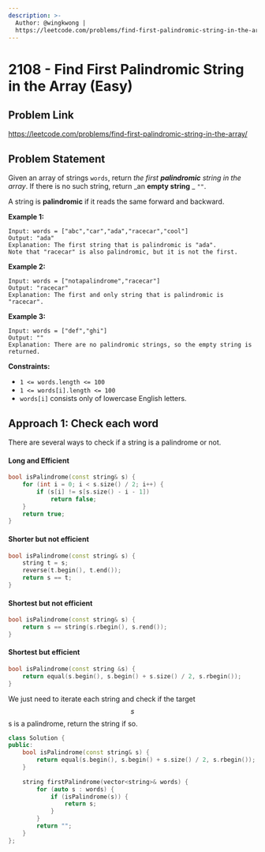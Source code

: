 ```yaml
---
description: >-
  Author: @wingkwong |
  https://leetcode.com/problems/find-first-palindromic-string-in-the-array/
---
```


# 2108 - Find First Palindromic String in the Array (Easy)

## Problem Link

https://leetcode.com/problems/find-first-palindromic-string-in-the-array/

## Problem Statement

Given an array of strings `words`, return _the first **palindromic** string in the array_. If there is no such string, return _an **empty string** _ `""`.

A string is **palindromic** if it reads the same forward and backward.

**Example 1:**

```
Input: words = ["abc","car","ada","racecar","cool"]
Output: "ada"
Explanation: The first string that is palindromic is "ada".
Note that "racecar" is also palindromic, but it is not the first.
```

**Example 2:**

```
Input: words = ["notapalindrome","racecar"]
Output: "racecar"
Explanation: The first and only string that is palindromic is "racecar".
```

**Example 3:**

```
Input: words = ["def","ghi"]
Output: ""
Explanation: There are no palindromic strings, so the empty string is returned.
```

**Constraints:**

* `1 <= words.length <= 100`
* `1 <= words[i].length <= 100`
* `words[i]` consists only of lowercase English letters.

## Approach 1: Check each word

There are several ways to check if a string is a palindrome or not.

#### Long and Efficient <a href="#longandefficient" id="longandefficient"></a>

```cpp
bool isPalindrome(const string& s) {
    for (int i = 0; i < s.size() / 2; i++) {
        if (s[i] != s[s.size() - i - 1])
            return false;
    }
    return true;
}
```

#### Shorter but not efficient <a href="#shorterbutnotefficient" id="shorterbutnotefficient"></a>

```cpp
bool isPalindrome(const string& s) {
    string t = s;
    reverse(t.begin(), t.end());
    return s == t;
}
```

#### Shortest but not efficient <a href="#shortestbutnotefficient" id="shortestbutnotefficient"></a>

```cpp
bool isPalindrome(const string& s) {
    return s == string(s.rbegin(), s.rend());
}
```

#### Shortest but efficient <a href="#shortestbutefficient" id="shortestbutefficient"></a>

```cpp
bool isPalindrome(const string &s) {
    return equal(s.begin(), s.begin() + s.size() / 2, s.rbegin());
}
```

We just need to iterate each string and check if the target $$s$$s is a palindrome, return the string if so.

<SolutionAuthor name="@wingkwong"/>

```cpp
class Solution {
public:
    bool isPalindrome(const string& s) {
        return equal(s.begin(), s.begin() + s.size() / 2, s.rbegin());
    }
    
    string firstPalindrome(vector<string>& words) {
        for (auto s : words) {
            if (isPalindrome(s)) {
                return s;
            }
        }
        return "";
    }
};
```


